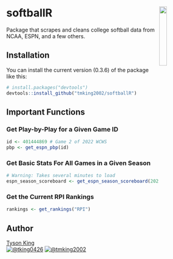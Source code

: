 # softballR <a href='https://github.com/tmking2002/softballR/'><img src="https://raw.githubusercontent.com/tmking2002/softballR/main/logo.png" align="right"  width="20%" min-width="100px"/></a>
Package that scrapes and cleans college softball data from NCAA, ESPN, and a few others.

## Installation

You can install the current version (0.3.6) of the package like this:
      
``` r
# install.packages("devtools")
devtools::install_github("tmking2002/softballR")
```

## Important Functions 

### Get Play-by-Play for a Given Game ID

``` r
id <- 401444869 # Game 2 of 2022 WCWS
pbp <- get_espn_pbp(id)
```

### Get Basic Stats For All Games in a Given Season

``` r
# Warning: Takes several minutes to load
espn_season_scoreboard <- get_espn_season_scoreboard(2022)
```

### Get the Current RPI Rankings

``` r
rankings <- get_rankings("RPI")
```

## **Author**

[Tyson King](https://twitter.com/tking0426)  
<a href="https://twitter.com/tking0426" target="blank"><img src="https://img.shields.io/twitter/follow/tking0426?color=blue&label=%40tking0426&logo=twitter&style=for-the-badge" alt="@tking0426" /></a>
<a href="https://github.com/tmking2002" target="blank"><img src="https://img.shields.io/github/followers/tmking2002?color=eee&logo=Github&style=for-the-badge" alt="@tmking2002" /></a>
